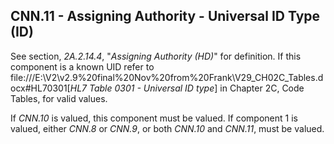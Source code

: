 ## CNN.11 - Assigning Authority - Universal ID Type (ID)

See section, _2A.2.14.4_, "_Assigning Authority (HD)_" for definition. If this component is a known UID refer to file:///E:\V2\v2.9%20final%20Nov%20from%20Frank\V29_CH02C_Tables.docx#HL70301[_HL7 Table 0301 - Universal ID type_] in Chapter 2C, Code Tables, for valid values.

If _CNN.10_ is valued, this component must be valued. If component 1 is valued, either _CNN.8_ or _CNN.9_, or both _CNN.10_ and _CNN.11_, must be valued.
